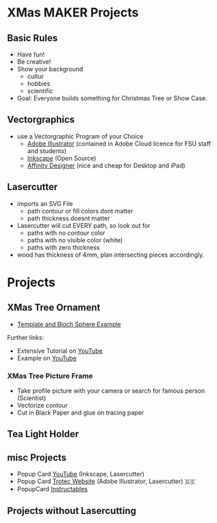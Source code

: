 # XMas MAKER Projects

## Basic Rules
* Have fun!
* Be creative!
* Show your background
  * cultur
  * hobbies
  * scientific 
* Goal: Everyone builds something for Christmas Tree or Show Case.

## Vectorgraphics
* use a Vectorgraphic Program of your Choice
  * [Adobe Illustrator](https://www.adobe.com/de/products/illustrator.html) (contained in Adobe Cloud licence for FSU staff and students)
  * [Inkscape](https://inkscape.org/) (Open Source)
  * [Affinity Designer](https://affinity.serif.com/) (nice and cheap for Desktop and iPad)

## Lasercutter
* imports an SVG File
  * path contour or fill colors dont matter
  * path thickness doesnt matter
* Lasercutter will cut EVERY path, so look out for
  * paths with no contour color
  * paths with no visible color (white)
  * paths with zero thickness
* wood has thickness of 4mm, plan intersecting pieces accordingly.

# Projects

## XMas Tree Ornament
* [Template and Bloch Sphere Example](/christmasTree_hanger)


Further links:
* Extensive Tutorial on [YouTube](https://www.youtube.com/watch?v=s6hlxlxbvPg&ab_channel=TheLaneLibraries)
* Example on [YouTube](https://www.youtube.com/watch?v=MlPlE84HQno&ab_channel=TheLaneLibraries)

### XMas Tree Picture Frame
* Take profile picture with your camera or search for famous person (Scientist)
* Vectorize contour
* Cut in Black Paper and glue on tracing paper

## Tea Light Holder

## misc Projects
* Popup Card [YouTube](https://www.youtube.com/watch?v=3PHIyNMzrtk&ab_channel=FabLabOulu) (Inkscape, Lasercutter)
* Popup Card [Trotec Website](https://www.troteclaser.com/de/hilfe-support/hilfe-center/pop-up-karte-papier-erstellen) (Adobe Illustrator, Lasercutter) :de:
* PopupCard [Instructables](https://www.instructables.com/Popup-Cards-With-Laser-Cutter/)

## Projects without Lasercutting
